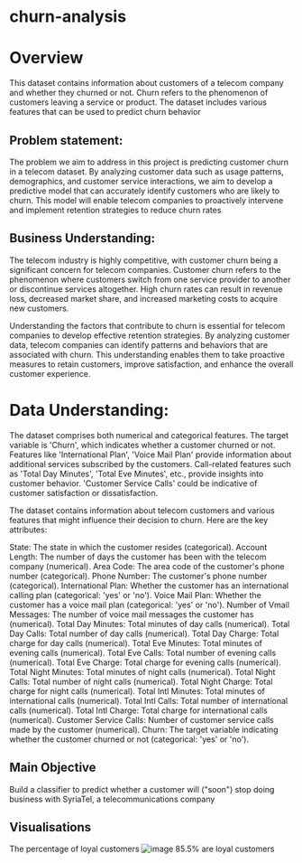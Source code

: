 # churn-analysis
# Overview
This dataset contains information about customers of a telecom company and whether they churned or not. Churn refers to the phenomenon of customers leaving a service or product. The dataset includes various features that can be used to predict churn behavior

## Problem statement:
The problem we aim to address in this project is predicting customer churn in a telecom dataset. By analyzing customer data such as usage patterns, demographics, and customer service interactions, we aim to develop a predictive model that can accurately identify customers who are likely to churn. This model will enable telecom companies to proactively intervene and implement retention strategies to reduce churn rates

## Business Understanding:

The telecom industry is highly competitive, with customer churn being a significant concern for telecom companies. Customer churn refers to the phenomenon where customers switch from one service provider to another or discontinue services altogether. High churn rates can result in revenue loss, decreased market share, and increased marketing costs to acquire new customers.

Understanding the factors that contribute to churn is essential for telecom companies to develop effective retention strategies. By analyzing customer data, telecom companies can identify patterns and behaviors that are associated with churn. This understanding enables them to take proactive measures to retain customers, improve satisfaction, and enhance the overall customer experience.

# Data Understanding:
The dataset comprises both numerical and categorical features.
The target variable is 'Churn', which indicates whether a customer churned or not.
Features like 'International Plan', 'Voice Mail Plan' provide information about additional services subscribed by the customers.
Call-related features such as 'Total Day Minutes', 'Total Eve Minutes', etc., provide insights into customer behavior.
'Customer Service Calls' could be indicative of customer satisfaction or dissatisfaction.

The dataset contains information about telecom customers and various features that might influence their decision to churn. Here are the key attributes:

State: The state in which the customer resides (categorical).
Account Length: The number of days the customer has been with the telecom company (numerical).
Area Code: The area code of the customer's phone number (categorical).
Phone Number: The customer's phone number (categorical).
International Plan: Whether the customer has an international calling plan (categorical: 'yes' or 'no').
Voice Mail Plan: Whether the customer has a voice mail plan (categorical: 'yes' or 'no').
Number of Vmail Messages: The number of voice mail messages the customer has (numerical).
Total Day Minutes: Total minutes of day calls (numerical).
Total Day Calls: Total number of day calls (numerical).
Total Day Charge: Total charge for day calls (numerical).
Total Eve Minutes: Total minutes of evening calls (numerical).
Total Eve Calls: Total number of evening calls (numerical).
Total Eve Charge: Total charge for evening calls (numerical).
Total Night Minutes: Total minutes of night calls (numerical).
Total Night Calls: Total number of night calls (numerical).
Total Night Charge: Total charge for night calls (numerical).
Total Intl Minutes: Total minutes of international calls (numerical).
Total Intl Calls: Total number of international calls (numerical).
Total Intl Charge: Total charge for international calls (numerical).
Customer Service Calls: Number of customer service calls made by the customer (numerical).
Churn: The target variable indicating whether the customer churned or not (categorical: 'yes' or 'no').

##  Main Objective
Build a classifier to predict whether a customer will ("soon") stop doing business with SyriaTel, a telecommunications company

## Visualisations
The percentage of loyal customers 
![image](https://github.com/mainyepeter/phase3churn-analysis/assets/151636772/f0a0df70-f911-4185-a542-53c6cf5690d2)
85.5% are loyal customers 




